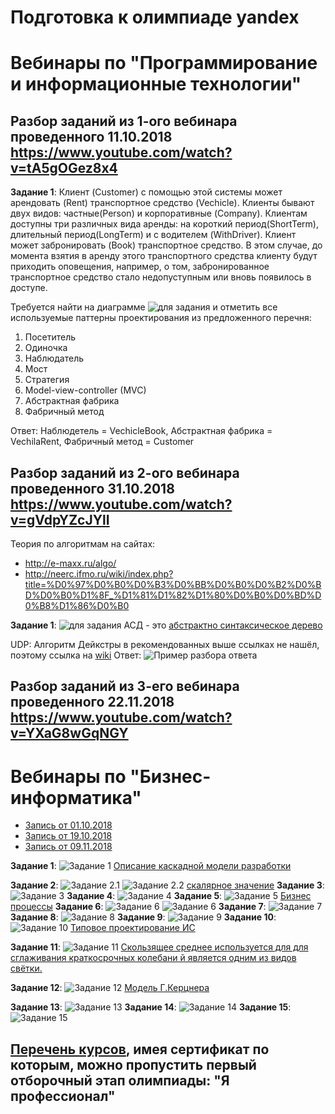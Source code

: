 # Подготовка к олимпиаде yandex 

# Вебинары по "Программирование и информационные технологии"

## Разбор заданий из 1-ого вебинара проведенного 11.10.2018 https://www.youtube.com/watch?v=tA5gOGez8x4

**Задание 1**:
Клиент (Customer) с помощью этой системы может арендовать (Rent) транспортное средство (Vechicle). Клиенты бывают двух видов: частные(Person) и корпоративные (Company). Клиентам доступны три различных вида аренды: на короткий период(ShortTerm), длительный период(LongTerm) и с водителем (WithDriver).
Клиент может забронировать (Book) транспортное средство. В этом случае, до момента взятия в аренду этого транспортного средства клиенту будут приходить оповещения, например, о том, забронированное транспортное средство стало недопуступным или вновь появилось в доступе.

Требуется найти на диаграмме ![для задания](images/Webinar1Task1.png) и отметить все используемые паттерны проектирования из предложенного перечня:

1. Посетитель
2. Одиночка
3. Наблюдатель
4. Мост
5. Стратегия
6. Model-view-controller (MVC)
7. Абстрактная фабрика
8. Фабричный метод

Ответ: Наблюдетель = VechicleBook, Абстрактная фабрика = VechilaRent,
Фабричный метод = Customer


## Разбор заданий из 2-ого вебинара проведенного 31.10.2018 https://www.youtube.com/watch?v=gVdpYZcJYlI

Теория по алгоритмам на сайтах:
+ http://e-maxx.ru/algo/
+ http://neerc.ifmo.ru/wiki/index.php?title=%D0%97%D0%B0%D0%B3%D0%BB%D0%B0%D0%B2%D0%BD%D0%B0%D1%8F_%D1%81%D1%82%D1%80%D0%B0%D0%BD%D0%B8%D1%86%D0%B0

**Задание 1**:
![для задания](images/Webinar2Task1.png)
АСД - это [абстрактно синтаксическое дерево](https://ru.wikipedia.org/wiki/%D0%90%D0%B1%D1%81%D1%82%D1%80%D0%B0%D0%BA%D1%82%D0%BD%D0%BE%D0%B5_%D1%81%D0%B8%D0%BD%D1%82%D0%B0%D0%BA%D1%81%D0%B8%D1%87%D0%B5%D1%81%D0%BA%D0%BE%D0%B5_%D0%B4%D0%B5%D1%80%D0%B5%D0%B2%D0%BE)

UDP: Алгоритм Дейкстры в рекомендованных выше ссылках не нашёл, поэтому ссылка на [wiki](https://ru.wikipedia.org/wiki/%D0%90%D0%BB%D0%B3%D0%BE%D1%80%D0%B8%D1%82%D0%BC_%D0%94%D0%B5%D0%B9%D0%BA%D1%81%D1%82%D1%80%D1%8B)
Ответ: ![Пример разбора ответа](images/Webinar2Task1_2.png)


## Разбор заданий из 3-его вебинара проведенного 22.11.2018 https://www.youtube.com/watch?v=YXaG8wGqNGY



# Вебинары по "Бизнес-информатика"

- [Запись от 01.10.2018](https://www.youtube.com/watch?v=U0Ws5aTjbls)
- [Запись от 19.10.2018](https://www.youtube.com/watch?v=Rozkr_OnyEc)
- [Запись от 09.11.2018](https://www.youtube.com/watch?v=NsVhZW_elfc)

**Задание 1**:
![Задание 1](images/businessInformatics/Webinar3Task1.png)
[Описание каскадной модели разработки](https://habr.com/ru/post/111674/)

**Задание 2**:
![Задание 2.1](images/businessInformatics/Webinar3Task2_1.png)
![Задание 2.2](images/businessInformatics/Webinar3Task2_2.png)
[скалярное значение](https://otvet.mail.ru/question/51150282)
**Задание 3**:
![Задание 3](images/businessInformatics/Webinar3Task3.png)
**Задание 4**:
![Задание 4](images/businessInformatics/Webinar3Task4.png)
**Задание 5**:
![Задание 5](images/businessInformatics/Webinar3Task5.png)
[Бизнес процессы](https://ru.wikipedia.org/wiki/%D0%91%D0%B8%D0%B7%D0%BD%D0%B5%D1%81-%D0%BF%D1%80%D0%BE%D1%86%D0%B5%D1%81%D1%81)
**Задание 6**:
![Задание 6](images/businessInformatics/Webinar3Task6_1.png)
![Задание 6](images/businessInformatics/Webinar3Task6_2.png)
**Задание 7**:
![Задание 7](images/businessInformatics/Webinar3Task7.png)
**Задание 8**:
![Задание 8](images/businessInformatics/Webinar3Task8.png)
**Задание 9**:
![Задание 9](images/businessInformatics/Webinar3Task9.png)
**Задание 10**:
![Задание 10](images/businessInformatics/Webinar3Task10.png)
[Типовое проектирование ИС](https://www.intuit.ru/studies/courses/2195/55/lecture/1622?page=4)

**Задание 11**:
![Задание 11](images/businessInformatics/Webinar3Task11.png)
[Скользящее среднее используется для для сглаживания краткосрочных колебани й является одним из видов свётки.](https://ru.wikipedia.org/wiki/%D0%A1%D0%BA%D0%BE%D0%BB%D1%8C%D0%B7%D1%8F%D1%89%D0%B0%D1%8F_%D1%81%D1%80%D0%B5%D0%B4%D0%BD%D1%8F%D1%8F)

**Задание 12**:
![Задание 12](images/businessInformatics/Webinar3Task12.png)
[Модель Г.Керцнера](https://cyberpedia.su/11x5f10.html)

**Задание 13**:
![Задание 13](images/businessInformatics/Webinar3Task13.png)
**Задание 14**:
![Задание 14](images/businessInformatics/Webinar3Task14.png)
**Задание 15**:
![Задание 15](images/businessInformatics/Webinar3Task15.png)

## [Перечень курсов](recommends/COURSES.md), имея сертификат по которым, можно пропустить первый отборочный этап олимпиады: "Я профессионал"
